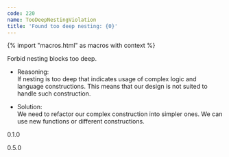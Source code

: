 ```yaml
---
code: 220
name: TooDeepNestingViolation
title: 'Found too deep nesting: {0}'
---
```


{% import "macros.html" as macros with context %}

Forbid nesting blocks too deep.

  - Reasoning:  
    If nesting is too deep that indicates usage of complex logic and
    language constructions. This means that our design is not suited to
    handle such construction.

  - Solution:  
    We need to refactor our complex construction into simpler ones. We
    can use new functions or different constructions.

<div class="versionadded">

0.1.0

</div>

<div class="versionchanged">

0.5.0

</div>